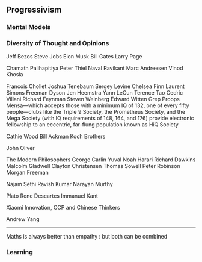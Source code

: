 ## Progressivism

### Mental Models

### Diversity of Thought and Opinions

Jeff Bezos
Steve Jobs
Elon Musk
Bill Gates
Larry Page

Chamath Palihapitiya
Peter Thiel
Naval Ravikant
Marc Andreesen
Vinod Khosla

Francois Chollet
Joshua Tenebaum
Sergey Levine
Chelsea Finn
Laurent Simons
Freeman Dyson
Jen Heemstra
Yann LeCun
Terence Tao
Cedric Villani
Richard Feynman
Steven Weinberg
Edward Witten
Grep Proops 
Mensa—which accepts those with a minimum IQ of 132, one of every fifty people—clubs like the Triple 9 Society, the Prometheus Society, and the Mega Society (with IQ requirements of 148, 164, and 176) provide electronic fellowship to an eccentric, far-flung population known as HiQ Society

Cathie Wood
Bill Ackman
Koch Brothers

John Oliver

The Modern Philosophers
George Carlin
Yuval Noah Harari
Richard Dawkins
Malcolm Gladwell
Clayton Christensen
Thomas Sowell
Peter Robinson
Morgan Freeman

Najam Sethi
Ravish Kumar
Narayan Murthy

Plato
Rene Descartes
Immanuel Kant

Xiaomi Innovation, CCP and Chinese Thinkers

Andrew Yang

---

Maths is always better than empathy : but both can be combined

### Learning
